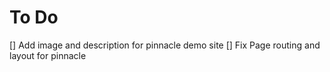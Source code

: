 # To Do
[] Add image and description for pinnacle demo site
[] Fix Page routing and layout for pinnacle
